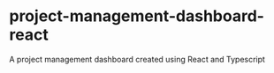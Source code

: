 # project-management-dashboard-react
A project management dashboard created using React and Typescript

